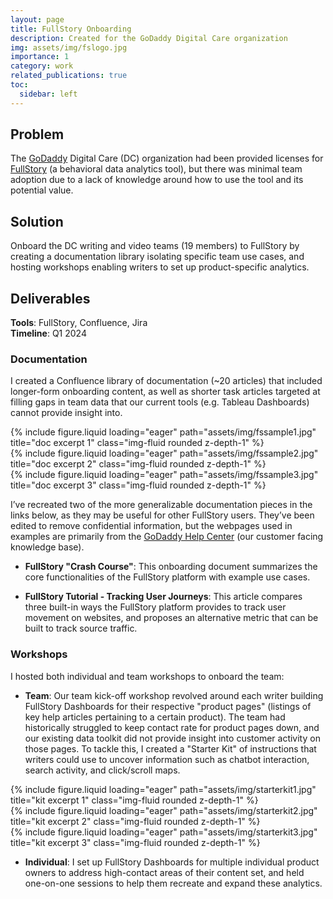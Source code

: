 ```yaml
---
layout: page
title: FullStory Onboarding
description: Created for the GoDaddy Digital Care organization
img: assets/img/fslogo.jpg
importance: 1
category: work
related_publications: true
toc:
  sidebar: left
---
```

## Problem
The [GoDaddy](https://www.godaddy.com/) Digital Care (DC) organization had been provided licenses for [FullStory](https://www.fullstory.com/) (a behavioral data analytics tool), but there was minimal team adoption due to a lack of knowledge around how to use the tool and its potential value.

## Solution
Onboard the DC writing and video teams (19 members) to FullStory by creating a documentation library isolating specific team use cases, and hosting workshops enabling writers to set up product-specific analytics.  

## Deliverables
<strong>Tools</strong>: FullStory, Confluence, Jira <br>
<strong>Timeline</strong>: Q1 2024

### Documentation
I created a Confluence library of documentation (~20 articles) that included longer-form onboarding content, as well as shorter task articles targeted at filling gaps in team data that our current tools (e.g. Tableau Dashboards) cannot provide insight into. 

<div class="row">
    <div class="col-sm mt-3 mt-md-0">
        {% include figure.liquid loading="eager" path="assets/img/fssample1.jpg" title="doc excerpt 1" class="img-fluid rounded z-depth-1" %}
    </div>
    <div class="col-sm mt-3 mt-md-0">
        {% include figure.liquid loading="eager" path="assets/img/fssample2.jpg" title="doc excerpt 2" class="img-fluid rounded z-depth-1" %}
    </div>
    <div class="col-sm mt-3 mt-md-0">
        {% include figure.liquid loading="eager" path="assets/img/fssample3.jpg" title="doc excerpt 3" class="img-fluid rounded z-depth-1" %}
    </div>
</div>

I’ve recreated two of the more generalizable documentation pieces in the links below, as they may be useful for other FullStory users. They’ve been edited to remove confidential information, but the webpages used in examples are primarily from the [GoDaddy Help Center](https://www.godaddy.com/help) (our customer facing knowledge base). 

- <strong>FullStory "Crash Course"</strong>: This onboarding document summarizes the core functionalities of the FullStory platform with example use cases.

- <strong>FullStory Tutorial - Tracking User Journeys</strong>: This article compares three built-in ways the FullStory platform provides to track user movement on websites, and proposes an alternative metric that can be built to track source traffic. 

### Workshops

I hosted both individual and team workshops to onboard the team:

-  <strong>Team</strong>: Our team kick-off workshop revolved around each writer building FullStory Dashboards for their respective "product pages" (listings of key help articles pertaining to a certain product). The team had historically struggled to keep contact rate for product pages down, and our existing data toolkit did not provide insight into customer activity on those pages. To tackle this, I created a "Starter Kit" of instructions that writers could use to uncover information such as chatbot interaction, search activity, and click/scroll maps. 

<div class="row">
    <div class="col-sm mt-3 mt-md-0">
        {% include figure.liquid loading="eager" path="assets/img/starterkit1.jpg" title="kit excerpt 1" class="img-fluid rounded z-depth-1" %}
    </div>
    <div class="col-sm mt-3 mt-md-0">
        {% include figure.liquid loading="eager" path="assets/img/starterkit2.jpg" title="kit excerpt 2" class="img-fluid rounded z-depth-1" %}
    </div>
    <div class="col-sm mt-3 mt-md-0">
        {% include figure.liquid loading="eager" path="assets/img/starterkit3.jpg" title="kit excerpt 3" class="img-fluid rounded z-depth-1" %}
    </div>
</div>

-  <strong>Individual</strong>: I set up FullStory Dashboards for multiple individual product owners to address high-contact areas of their content set, and held one-on-one sessions to help them recreate and expand these analytics. 